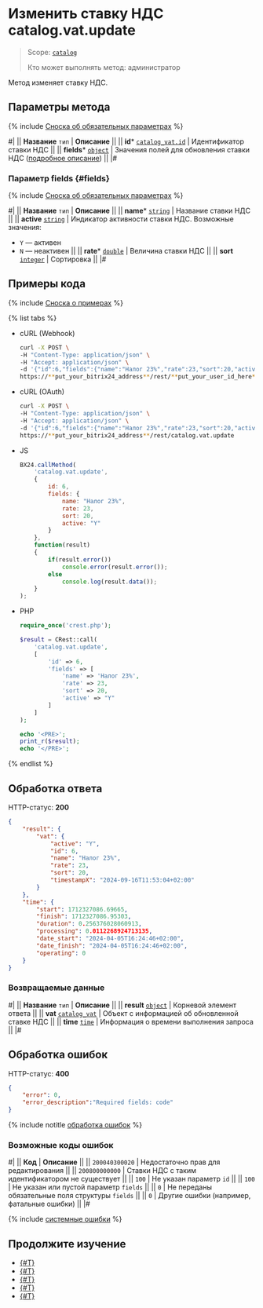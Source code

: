 # Изменить ставку НДС catalog.vat.update

> Scope: [`catalog`](../../scopes/permissions.md)
>
> Кто может выполнять метод: администратор

Метод изменяет ставку НДС.

## Параметры метода

{% include [Сноска об обязательных параметрах](../../../_includes/required.md) %}

#|
|| **Название**
`тип` | **Описание** ||
|| **id***
[`catalog_vat.id`](../data-types.md#catalog_vat) | Идентификатор ставки НДС ||
|| **fields***
[`object`](../../data-types.md) | Значения полей для обновления ставки НДС ([подробное описание](#fields)) ||
|#

### Параметр fields {#fields}

{% include [Сноска об обязательных параметрах](../../../_includes/required.md) %}

#|
|| **Название**
`тип` | **Описание** ||
|| **name***
[`string`](../../data-types.md) | Название ставки НДС ||
|| **active**
[`string`](../../data-types.md) | Индикатор активности ставки НДС. Возможные значения:
- `Y` — активен
- `N` — неактивен
||
|| **rate***
[`double`](../../data-types.md) | Величина ставки НДС ||
|| **sort**
[`integer`](../../data-types.md) | Сортировка
||
|#

## Примеры кода

{% include [Сноска о примерах](../../../_includes/examples.md) %}

{% list tabs %}

- cURL (Webhook)

    ```bash
    curl -X POST \
    -H "Content-Type: application/json" \
    -H "Accept: application/json" \
    -d '{"id":6,"fields":{"name":"Налог 23%","rate":23,"sort":20,"active":"Y"}}' \
    https://**put_your_bitrix24_address**/rest/**put_your_user_id_here**/**put_your_webbhook_here**/catalog.vat.update
    ```

- cURL (OAuth)

    ```bash
    curl -X POST \
    -H "Content-Type: application/json" \
    -H "Accept: application/json" \
    -d '{"id":6,"fields":{"name":"Налог 23%","rate":23,"sort":20,"active":"Y"},"auth":"**put_access_token_here**"}' \
    https://**put_your_bitrix24_address**/rest/catalog.vat.update
    ```

- JS

    ```js
    BX24.callMethod(
        'catalog.vat.update', 
        {
            id: 6,
            fields: {
                name: "Налог 23%",
                rate: 23,
                sort: 20,
                active: "Y"
            }
        },
        function(result)
        {
            if(result.error())
                console.error(result.error());
            else
                console.log(result.data());
        }
    );
    ```

- PHP

    ```php
    require_once('crest.php');

    $result = CRest::call(
        'catalog.vat.update',
        [
            'id' => 6,
            'fields' => [
                'name' => 'Налог 23%',
                'rate' => 23,
                'sort' => 20,
                'active' => "Y"
            ]
        ]
    );

    echo '<PRE>';
    print_r($result);
    echo '</PRE>';
    ```

{% endlist %}

## Обработка ответа

HTTP-статус: **200**

```json
{
    "result": {
        "vat": {
            "active": "Y",
            "id": 6,
            "name": "Налог 23%",
            "rate": 23,
            "sort": 20,
            "timestampX": "2024-09-16T11:53:04+02:00"
        }
    },
    "time": {
        "start": 1712327086.69665,
        "finish": 1712327086.95303,
        "duration": 0.256376028060913,
        "processing": 0.0112268924713135,
        "date_start": "2024-04-05T16:24:46+02:00",
        "date_finish": "2024-04-05T16:24:46+02:00",
        "operating": 0
    }
}
```

### Возвращаемые данные

#|
|| **Название**
`тип` | **Описание** ||
|| **result**
[`object`](../../data-types.md) | Корневой элемент ответа ||
|| **vat**
[`catalog_vat`](../data-types.md#catalog_vat) | Объект с информацией об обновленной ставке НДС
||
|| **time**
[`time`](../../data-types.md#time) | Информация о времени выполнения запроса ||
|#

## Обработка ошибок

HTTP-статус: **400**

```json
{
    "error": 0,
    "error_description":"Required fields: code"
}
```

{% include notitle [обработка ошибок](../../../_includes/error-info.md) %}

### Возможные коды ошибок

#|
|| **Код** | **Описание** ||
|| `200040300020` | Недостаточно прав для редактирования
||
|| `200800000000` | Ставки НДС с таким идентификатором не существует
||
|| `100` | Не указан параметр `id`
||
|| `100` | Не указан или пустой параметр `fields`
||
|| `0` | Не переданы обязательные поля структуры `fields`
|| 
|| `0` | Другие ошибки (например, фатальные ошибки)
|| 
|#

{% include [системные ошибки](../../../_includes/system-errors.md) %}

## Продолжите изучение

- [{#T}](./catalog-vat-add.md)
- [{#T}](./catalog-vat-get.md)
- [{#T}](./catalog-vat-list.md)
- [{#T}](./catalog-vat-delete.md)
- [{#T}](./catalog-vat-get-fields.md)